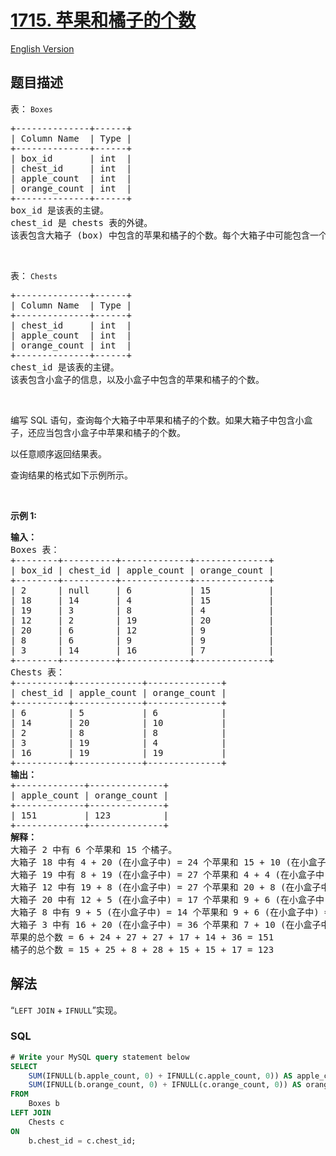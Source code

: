 # [1715. 苹果和橘子的个数](https://leetcode-cn.com/problems/count-apples-and-oranges)

[English Version](/solution/1700-1799/1715.Count%20Apples%20and%20Oranges/README_EN.md)

## 题目描述

<!-- 这里写题目描述 -->

<p>表：&nbsp;<code>Boxes</code></p>

<pre>
+--------------+------+
| Column Name  | Type |
+--------------+------+
| box_id       | int  |
| chest_id     | int  |
| apple_count  | int  |
| orange_count | int  |
+--------------+------+
box_id 是该表的主键。
chest_id 是 chests 表的外键。
该表包含大箱子 (box) 中包含的苹果和橘子的个数。每个大箱子中可能包含一个小盒子 (chest) ，小盒子中也包含若干苹果和橘子。</pre>

<p>&nbsp;</p>

<p>表：&nbsp;<code>Chests</code></p>

<pre>
+--------------+------+
| Column Name  | Type |
+--------------+------+
| chest_id     | int  |
| apple_count  | int  |
| orange_count | int  |
+--------------+------+
chest_id 是该表的主键。
该表包含小盒子的信息，以及小盒子中包含的苹果和橘子的个数。</pre>

<p>&nbsp;</p>

<p>编写 SQL 语句，查询每个大箱子中苹果和橘子的个数。如果大箱子中包含小盒子，还应当包含小盒子中苹果和橘子的个数。</p>

<p>以任意顺序返回结果表。</p>

<p>查询结果的格式如下示例所示。</p>

<p>&nbsp;</p>

<p><b>示例 1:</b></p>

<pre>
<strong>输入：</strong>
Boxes 表：
+--------+----------+-------------+--------------+
| box_id | chest_id | apple_count | orange_count |
+--------+----------+-------------+--------------+
| 2      | null     | 6           | 15           |
| 18     | 14       | 4           | 15           |
| 19     | 3        | 8           | 4            |
| 12     | 2        | 19          | 20           |
| 20     | 6        | 12          | 9            |
| 8      | 6        | 9           | 9            |
| 3      | 14       | 16          | 7            |
+--------+----------+-------------+--------------+
Chests 表：
+----------+-------------+--------------+
| chest_id | apple_count | orange_count |
+----------+-------------+--------------+
| 6        | 5           | 6            |
| 14       | 20          | 10           |
| 2        | 8           | 8            |
| 3        | 19          | 4            |
| 16       | 19          | 19           |
+----------+-------------+--------------+
<strong>输出：</strong>
+-------------+--------------+
| apple_count | orange_count |
+-------------+--------------+
| 151         | 123          |
+-------------+--------------+
<strong>解释：</strong>
大箱子 2 中有 6 个苹果和 15 个橘子。
大箱子 18 中有 4 + 20 (在小盒子中) = 24 个苹果和 15 + 10 (在小盒子中) = 25 个橘子。
大箱子 19 中有 8 + 19 (在小盒子中) = 27 个苹果和 4 + 4 (在小盒子中) = 8 个橘子。
大箱子 12 中有 19 + 8 (在小盒子中) = 27 个苹果和 20 + 8 (在小盒子中) = 28 个橘子。
大箱子 20 中有 12 + 5 (在小盒子中) = 17 个苹果和 9 + 6 (在小盒子中) = 15 个橘子。
大箱子 8 中有 9 + 5 (在小盒子中) = 14 个苹果和 9 + 6 (在小盒子中) = 15 个橘子。
大箱子 3 中有 16 + 20 (在小盒子中) = 36 个苹果和 7 + 10 (在小盒子中) = 17 个橘子。
苹果的总个数 = 6 + 24 + 27 + 27 + 17 + 14 + 36 = 151
橘子的总个数 = 15 + 25 + 8 + 28 + 15 + 15 + 17 = 123</pre>

## 解法

<!-- 这里可写通用的实现逻辑 -->

“`LEFT JOIN` + `IFNULL`”实现。

<!-- tabs:start -->

### **SQL**

```sql
# Write your MySQL query statement below
SELECT
    SUM(IFNULL(b.apple_count, 0) + IFNULL(c.apple_count, 0)) AS apple_count,
    SUM(IFNULL(b.orange_count, 0) + IFNULL(c.orange_count, 0)) AS orange_count
FROM
    Boxes b
LEFT JOIN
    Chests c
ON
    b.chest_id = c.chest_id;
```

<!-- tabs:end -->
